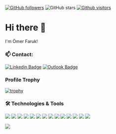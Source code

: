 [![GitHub followers](https://img.shields.io/github/followers/ofarukkutluay?style=social)](https://github.com/ofarukkutluay?tab=followers)
![GitHub stars](https://img.shields.io/github/stars/ofarukkutluay?style=social)
[![Github visitors](https://visitor-badge.glitch.me/badge?page_id=ofarukkutluay.visitor-badge)](https://gitHub.com/ofarukkutluay/StrapDown.js/stargazers/)


# Hi there 👋
I'm Ömer Faruk!

### :mailbox: Contact:

[![Linkedin Badge](https://img.shields.io/badge/-LinkedIn-blue?style=flat-square&logo=Linkedin&logoColor=white&link=https://www.linkedin.com/in/ofarukkutluay/)](https://www.linkedin.com/in/ofarukkutluay/) [![Outlook Badge](https://img.shields.io/badge/email--000?style=social&logo=microsoft-outlook&logoColor=0078d4&link=mailto:ofarukkutluay@outlook.com)](mailto:ofarukkutluay@outlook.com)

### Profile Trophy

[![trophy](https://github-profile-trophy.vercel.app/?username=ofarukkutluay&theme=juicyfresh&row=1)](https://github.com/ryo-ma/github-profile-trophy)

  
### 🛠 Technologies & Tools 

<img src="https://img.shields.io/badge/C%23-black?style=for-the-badge&logo=c-sharp&logoColor=white"></img>
<img src="https://img.shields.io/badge/.NET-black?style=for-the-badge&logo=.net&logoColor=white"></img>
<img src="https://img.shields.io/badge/Java-black?style=for-the-badge&logo=java&logoColor=white"></img>
<img src="https://img.shields.io/badge/Spring-black?style=for-the-badge&logo=spring&logoColor=white"></img>
<img src="https://img.shields.io/badge/Angular-black?style=for-the-badge&logo=angular&logoColor=white"></img>
<img src="https://img.shields.io/badge/Microsoft_SQL_Server-black?style=for-the-badge&logo=microsoft-sql-server&logoColor=white"></img>
<img src="https://img.shields.io/badge/HTML5-black?style=for-the-badge&logo=html5&logoColor=white"></img>
<img src="https://img.shields.io/badge/CSS3-black?style=for-the-badge&logo=css3&logoColor=white"></img>
<img src="https://img.shields.io/badge/JavaScript-black?style=for-the-badge&logo=javascript&logoColor=F7DF1E"></img>
<img src="https://img.shields.io/badge/TypeScript-black?style=for-the-badge&logo=typescript&logoColor=white"></img>
<img src="https://img.shields.io/badge/Bootstrap-black?style=for-the-badge&logo=bootstrap&logoColor=white"></img>
<img src="https://img.shields.io/badge/jQuery-black?style=for-the-badge&logo=jquery&logoColor=white"></img>
<img src="https://img.shields.io/badge/React-black?style=for-the-badge&logo=react&logoColor=61DAFB"></img>
<img src="https://img.shields.io/badge/GitHub-black?style=for-the-badge&logo=github&logoColor=white"></img>



  <p>
  <img src="https://github-readme-stats.vercel.app/api/top-langs/?username=ofarukkutluay&layout=compact&show_icons=true&theme=light">
  </p>

</p>
